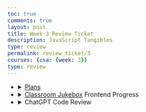 ```yaml
---
toc: true
comments: true
layout: post
title: Week 3 Review Ticket
description: JavaScript Tangibles
type: review
permalink: review_ticket/3
courses: {csa: {week: 3}}
type: review
---
```

<ul>
    <li>
        <details closed>
            <summary><a href="{{site.baseurl}}/2023/09/04/Week_3_Plans.html">Plans</a></summary>
            <h2>Example images:</h2>
            <img width="50%" src="{{site.baseurl}}/images/classroomjukebox-frontendbackend.png">
        </details>
    </li>
    <li>
        <details closed>
            <summary><a href="{{site.baseurl}}/2023/08/29/Classroom_Jukebox.html">Classroom Jukebox</a> Frontend Progress</summary>
            <ul>
                <li>Several user-friendliness changes</li>
                <li>Shortening names of songs and artists</li>
                <li>Removal of special characters at the end of cut-offs (as to not have things like "song,...")</li>
                <li>Adjusted div sizes to account for scroll bar which I can not remove or change (thanks chrome)</li>
            </ul>
        </details>
    </li>
    <li>
        <details closed>
            <summary>ChatGPT Code Review</summary>
            <ul>
                <li>I showed it my Classroom Jukebox div creation function and got the following feedback:</li>
            </ul>
                <ul>
                    <li>Stop concatenating to create HTML (Something I have been doing since tri 1, knowing it's poor practice)</li>
                    <li>Using "let" and "const" instead of "var"</li>
                    <li>Code commenting</li>
                </ul>
        </details>
    </li>